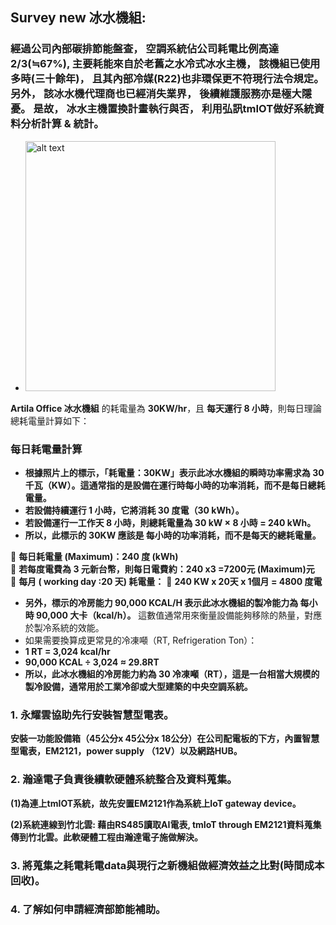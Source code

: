 ## Survey new 冰水機組: 
### 經過公司內部碳排節能盤查， 空調系統佔公司耗電比例高達2/3(≒67%), 主要耗能來自於老舊之水冷式冰水主機， 該機組已使用多時(三十餘年)， 且其內部冷媒(R22)也非環保更不符現行法令規定。 另外， 該冰水機代理商也已經消失業界， 後續維護服務亦是極大隱憂。  是故， 冰水主機置換計畫執行與否， 利用弘訊tmIOT做好系統資料分析計算 & 統計。

- <img src="./image 1/佑牧實業 YMRH-30D 冷水機組 1.jpg" alt="alt text" width="400">
**Artila Office 冰水機組** 的耗電量為 **30KW/hr**，且 **每天運行 8 小時**，則每日理論總耗電量計算如下：

### 每日耗電量計算
- **根據照片上的標示，「耗電量：30KW」表示此冰水機組的瞬時功率需求為 30 千瓦（KW）。這通常指的是設備在運行時每小時的功率消耗，而不是每日總耗電量。**
- **若設備持續運行 1 小時，它將消耗 30 度電（30 kWh）。**
- **若設備運行一工作天 8 小時，則總耗電量為 30 kW × 8 小時 = 240 kWh。**
- **所以，此標示的 30KW 應該是 每小時的功率消耗，而不是每天的總耗電量。**

📌 **每日耗電量 (Maximum)：240 度 (kWh)**  
📌 **若每度電費為 3 元新台幣，則每日電費約：240 x3 =7200元 (Maximum)元**  
📌 **每月 ( working day :20 天) 耗電量：**
📌 **240 KW x 20天 x 1個月 = 4800 度電**

- **另外，標示的冷房能力 90,000 KCAL/H 表示此冰水機組的製冷能力為 每小時 90,000 大卡（kcal/h）。** 這數值通常用來衡量設備能夠移除的熱量，對應於製冷系統的效能。
- 如果需要換算成更常見的冷凍噸（RT, Refrigeration Ton）：
- **1 RT = 3,024 kcal/hr**
- **90,000 KCAL ÷ 3,024 ≈ 29.8RT**
- **所以，此冰水機組的冷房能力約為 30 冷凍噸（RT），這是一台相當大規模的製冷設備，通常用於工業冷卻或大型建築的中央空調系統。**

### 1. 永耀雲協助先行安裝智慧型電表。
**安裝一功能設備箱（45公分x 45公分x 18公分）在公司配電板的下方，內置智慧型電表，EM2121，power supply （12V）以及網路HUB。**

### 2. 瀚達電子負責後續軟硬體系統整合及資料蒐集。
**(1)為連上tmIOT系統，故先安置EM2121作為系統上IoT gateway device。**

**(2)系統連線到竹北雲: 藉由RS485讀取AI電表, tmIoT through EM2121資料蒐集傳到竹北雲。此軟硬體工程由瀚達電子施做解決。**

### 3. 將蒐集之耗電耗電data與現行之新機組做經濟效益之比對(時間成本回收)。

### 4. 了解如何申請經濟部節能補助。

 


